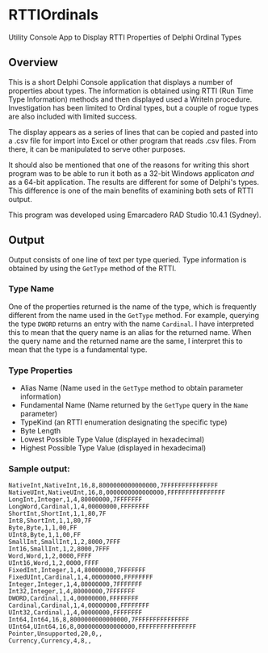 # RTTIOrdinals
Utility Console App to Display RTTI Properties of Delphi Ordinal Types
## Overview
This is a short Delphi Console application that displays a number of properties about types. The information is obtained using RTTI (Run Time Type Information) methods and then displayed used a Writeln procedure. Investigation has been limited to Ordinal types, but a couple of rogue types are also included with limited success.

The display appears as a series of lines that can be copied and pasted into a .csv file for import into Excel or other program that reads .csv files. From there, it can be manipulated to serve other purposes.

It should also be mentioned that one of the reasons for writing this short program was to be able to run it both as a 32-bit Windows applicaton *and* as a 64-bit application. The results are different for some of Delphi's types. This difference is one of the main benefits of examining both sets of RTTI output.

This program was developed using Emarcadero RAD Studio 10.4.1 (Sydney).
## Output
Output consists of one line of text per type queried. Type information is obtained by using the `GetType` method of the RTTI.
### Type Name
One of the properties returned is the name of the type, which is frequently different from the name used in the `GetType` method. For example, querying the type `DWORD` returns an entry with the name `Cardinal`. I have interpreted this to mean that the query name is an alias for the returned name. When the query name and the returned name are the same, I interpret this to mean that the type is a fundamental type.
### Type Properties
   * Alias Name (Name used in the `GetType` method to obtain parameter information)
   * Fundamental Name (Name returned by the `GetType` query in the `Name` parameter)
   * TypeKind (an RTTI enumeration designating the specific type)
   * Byte Length
   * Lowest Possible Type Value (displayed in hexadecimal)
   * Highest Possible Type Value (displayed in hexadecimal)
### Sample output:
```
NativeInt,NativeInt,16,8,8000000000000000,7FFFFFFFFFFFFFFF
NativeUInt,NativeUInt,16,8,0000000000000000,FFFFFFFFFFFFFFFF
LongInt,Integer,1,4,80000000,7FFFFFFF
LongWord,Cardinal,1,4,00000000,FFFFFFFF
ShortInt,ShortInt,1,1,80,7F
Int8,ShortInt,1,1,80,7F
Byte,Byte,1,1,00,FF
UInt8,Byte,1,1,00,FF
SmallInt,SmallInt,1,2,8000,7FFF
Int16,SmallInt,1,2,8000,7FFF
Word,Word,1,2,0000,FFFF
UInt16,Word,1,2,0000,FFFF
FixedInt,Integer,1,4,80000000,7FFFFFFF
FixedUInt,Cardinal,1,4,00000000,FFFFFFFF
Integer,Integer,1,4,80000000,7FFFFFFF
Int32,Integer,1,4,80000000,7FFFFFFF
DWORD,Cardinal,1,4,00000000,FFFFFFFF
Cardinal,Cardinal,1,4,00000000,FFFFFFFF
UInt32,Cardinal,1,4,00000000,FFFFFFFF
Int64,Int64,16,8,8000000000000000,7FFFFFFFFFFFFFFF
UInt64,UInt64,16,8,0000000000000000,FFFFFFFFFFFFFFFF
Pointer,Unsupported,20,0,,
Currency,Currency,4,8,,
```
